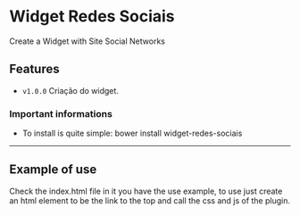 # Widget Redes Sociais

Create a Widget with Site Social Networks
## Features

- `v1.0.0` Criação do widget.

### Important informations

- To install is quite simple: bower install widget-redes-sociais
-----

## Example of use
Check the index.html file in it you have the use example, to use just create an html element to be the link to the top and call the css and js of the plugin.
